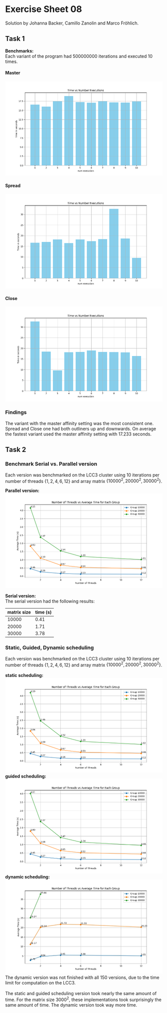 # Exercise Sheet 08
Solution by Johanna Backer, Camillo Zanolin and Marco Fröhlich.

## Task 1
**Benchmarks:**\
Each variant of the program had 500000000 iterations and executed 10 times.

#### Master
![master](task1/images/master.png)

#### Spread
![spread](task1/images/spread.png)

#### Close
![close](task1/images/close.png)

### Findings
The variant with the master affinity setting was the most consistent one. Spread and Close one had both outliners up and downwards. On average the fastest variant used the master affinity setting with 17.233 seconds.

## Task 2

### Benchmark Serial vs. Parallel version
Each version was benchmarked on the LCC3 cluster using 10 iterations per number of threads $\{1,2,4,6,12\}$ and array matrix $\{10000^2, 20000^2, 30000^2\}$.

**Parallel version:**
![parallel](task2/images/parallel.png)

**Serial version:**\
The serial version had the following results:

| matrix size | time (s) |
| ----------- | -------- |
| 10000       | 0.41     |
| 20000       | 1.71     |
| 30000       | 3.78     |

### Static, Guided, Dynamic scheduling
Each version was benchmarked on the LCC3 cluster using 10 iterations per number of threads $\{1,2,4,6,12\}$ and array matrix $\{10000^2, 20000^2, 30000^2\}$.\
\
**static scheduling:**
![static](task2/images/static.png)\
**guided scheduling:**
![guided](task2/images/guided.png)\
**dynamic scheduling:**
![dynamic](task2/images/dynamic.png)\
The dynamic version was not finished with all 150 versions, due to the time limit for computation on the LCC3.\
\
The static and guided scheduling version took nearly the same amount of time. For the matrix size $3000^2$, these implementations took surprisingly the same amount of time.
The dynamic version took way more time.
